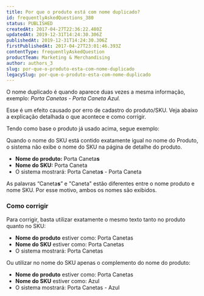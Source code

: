 ```yaml
---
title: Por que o produto está com nome duplicado?
id: frequentlyAskedQuestions_380
status: PUBLISHED
createdAt: 2017-04-27T22:36:22.480Z
updatedAt: 2019-12-31T14:24:30.306Z
publishedAt: 2019-12-31T14:24:30.306Z
firstPublishedAt: 2017-04-27T23:01:46.393Z
contentType: frequentlyAskedQuestion
productTeam: Marketing & Merchandising
author: authors_3
slug: por-que-o-produto-esta-com-nome-duplicado
legacySlug: por-que-o-produto-esta-com-nome-duplicado
---
```


O nome duplicado é quando aparece duas vezes a mesma informação, exemplo: _Porta Canetas - Porta Caneta Azul._

Esse é um efeito causado por erro de cadastro do produto/SKU. Veja abaixo a explicação detalhada o que acontece e como corrigir.

Tendo como base o produto já usado acima, segue exemplo:

Quando o nome do SKU está contido exatamente igual no nome do Produto, o sistema não exibe o nome do SKU na página de detalhe do produto.

- **Nome do produto:** Porta Caneta**s**
- **Nome do SKU:** Porta Caneta
- O sistema mostrará: Porta Caneta**s** - Porta Caneta

As palavras “Caneta**s**” e "Caneta" estão diferentes entre o nome produto e nome SKU.
Por esse motivo, ambos os nomes são exibidos.

### Como corrigir

Para corrigir, basta utilizar exatamente o mesmo texto tanto no produto quanto no SKU:

- **Nome do produto** estiver como: Porta Canetas
- **Nome do SKU** estiver como: Porta Canetas
- O sistema mostrará: Porta Canetas

Ou utilizar no nome do SKU apenas o complemento do nome do produto:

- **Nome do produto** estiver como: Porta Canetas
- **Nome do SKU** estiver como: Azul
- O sistema mostrará: Porta Canetas - Azul
